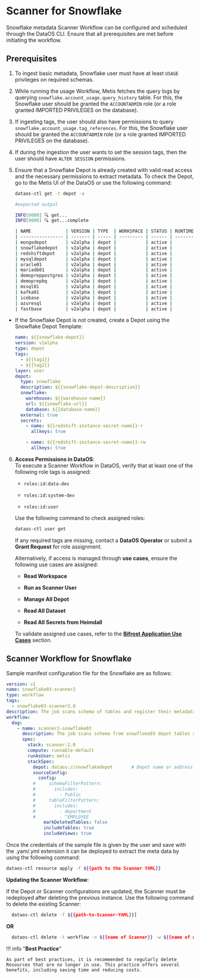 # Scanner for Snowflake

Snowflake metadata Scanner Workflow can be configured and scheduled through the DataOS CLI. Ensure that all prerequisites are met before initiating the workflow.



## Prerequisites

1. To ingest basic metadata, Snowflake user must have at least `USAGE` privileges on required schemas.
2. While running the usage Workflow, Metis fetches the query logs by querying `snowflake.account_usage.query_history` table. For this, the Snowflake user should be granted the `ACCOUNTADMIN` role (or a role granted IMPORTED PRIVILEGES on the database).
3. If ingesting tags, the user should also have permissions to query `snowflake.account_usage.tag_references`. For this, the Snowflake user should be granted the `ACCOUNTADMIN` role (or a role granted IMPORTED PRIVILEGES on the database).
4. If during the ingestion the user wants to set the session tags, then the user should have `ALTER SESSION` permissions.
5. Ensure that a Snowflake Depot is already created with valid read access and the necessary permissions to extract metadata. To check the Depot, go to the Metis UI of the DataOS or use the following command:

    ```bash
    dataos-ctl get -t depot -a
    ```

    ```bash
    #expected output
    
    INFO[0000] 🔍 get...
    INFO[0000] 🔍 get...complete
    
    | NAME             | VERSION | TYPE  | WORKSPACE | STATUS | RUNTIME | OWNER      |
    | ---------------- | ------- | ----- | --------- | ------ | ------- | ---------- |
    | mongodepot       | v2alpha | depot |           | active |         | usertest   |
    | snowflakedepot   | v2alpha | depot |           | active |         | gojo       |
    | redshiftdepot    | v2alpha | depot |           | active |         | kira       |
    | mysqldepot       | v2alpha | depot |           | active |         | ryuk       |
    | oracle01         | v2alpha | depot |           | active |         | drdoom     |
    | mariadb01        | v2alpha | depot |           | active |         | tonystark  |
    | demopreppostgres | v2alpha | depot |           | active |         | slimshaddy |
    | demoprepbq       | v2alpha | depot |           | active |         | pengvin    |
    | mssql01          | v2alpha | depot |           | active |         | hulk       |
    | kafka01          | v2alpha | depot |           | active |         | peeter     |
    | icebase          | v2alpha | depot |           | active |         | blackpink  |
    | azuresql         | v2alpha | depot |           | active |         | arnold     |
    | fastbase         | v2alpha | depot |           | active |         | ddevil     |
    ```

- If the Snowflake Depot is not created, create a Depot using the Snowflake Depot Template:

    ```yaml
    name: ${{snowflake-depot}}
    version: v2alpha
    type: depot
    tags:
      - ${{tag1}}
      - ${{tag2}}
    layer: user
    depot:
      type: snowflake
      description: ${{snowflake-depot-description}}
      snowflake:
        warehouse: ${{warehouse-name}}
        url: ${{snowflake-url}}
        database: ${{database-name}}
      external: true
      secrets:
        - name: ${{redshift-instance-secret-name}}-r
          allkeys: true
    
        - name: ${{redshift-instance-secret-name}}-rw
          allkeys: true
    ```

6. **Access Permissions in DataOS**:  
    To execute a Scanner Workflow in DataOS, verify that at least one of the following role tags is assigned:

    * `roles:id:data-dev`
    
    * `roles:id:system-dev`
    
    * `roles:id:user`
    
    Use the following command to check assigned roles:

    ```bash
    dataos-ctl user get
    ```

    If any required tags are missing, contact a **DataOS Operator** or submit a **Grant Request** for role assignment.

    Alternatively, if access is managed through **use cases**, ensure the following use cases are assigned:

    * **Read Workspace**
    
    * **Run as Scanner User**
    
    * **Manage All Depot**
    
    * **Read All Dataset**
    
    * **Read All Secrets from Heimdall**
    
    To validate assigned use cases, refer to the [**Bifrost Application Use Cases**](/interfaces/bifrost/ "Bifrost is a Graphical User Interface (GUI) that empowers users to effortlessly create and manage access policies for applications, services, people, and datasets. Bifrost leverages the governance engine of DataOS, Heimdall, to ensure secure and compliant data access through ABAC policies, giving users fine-grained control over the data and resources.") section.

## Scanner Workflow for Snowflake

Sample manifest configuration file for the Snowflake are as follows: 

```yaml
version: v1                                            
name: snowflake03-scanner2                              
type: workflow
tags:
  - snowflake03-scanner2.0
description: The job scans schema of tables and register their metadata
workflow:
  dag:
    - name: scanner2-snowflake03                        
      description: The job scans schema from snowflake03 depot tables and register their metadata on metis2
      spec:
        stack: scanner:2.0                              
        compute: runnable-default 
        runAsUser: metis                      
        stackSpec:
          depot: dataos://snowflakedepot       # Depot name or address UDL
          sourceConfig:
            config:
          #     schemaFilterPattern:
          #       includes:
          #         - Public
          #     tableFilterPattern: 
          #       includes:
          #         - department
          #         - ^EMPLOYEE
              markDeletedTables: false
              includeTables: true
              includeViews: true
```

Once the credentials of the sample file is given by the user and save with the .yam/.yml extension it can be deployed to extract the meta data by using the following command:

```bash
dataos-ctl resource apply -f ${{path to the Scanner YAML}}
```

**Updating the Scanner Workflow**:

If the Depot or Scanner configurations are updated, the Scanner must be redeployed after deleting the previous instance. Use the following command to delete the existing Scanner:

```bash 
  dataos-ctl delete -f ${{path-to-Scanner-YAML}}]
```

**OR**

```bash
  dataos-ctl delete -t workflow -n ${{name of Scanner}} -w ${{name of workspace}}
```


!!! info "**Best Practice**"

    As part of best practices, it is recommended to regularly delete Resources that are no longer in use. This practice offers several benefits, including saving time and reducing costs.